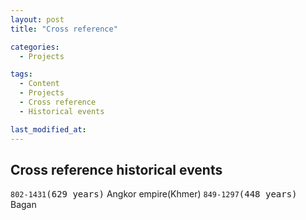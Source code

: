 ```yaml
---
layout: post
title: "Cross reference"

categories:
  - Projects

tags:
  - Content
  - Projects
  - Cross reference
  - Historical events

last_modified_at:
---
```

## Cross reference historical events

`802-1431`<kbd>(629 years)</kbd> Angkor empire(Khmer)
`849-1297`<kbd>(448 years)</kbd> Bagan

